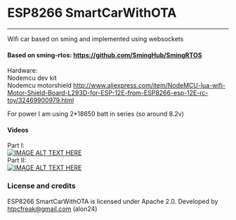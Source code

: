 # ESP8266 SmartCarWithOTA
------

Wifi car based on sming and implemented using websockets

#### Based on sming-rtos: https://github.com/SmingHub/SmingRTOS

Hardware: </br>
Nodemcu dev kit </br>
Nodemcu motorshield http://www.aliexpress.com/item/NodeMCU-lua-wifi-Motor-Shield-Board-L293D-for-ESP-12E-from-ESP8266-esp-12E-rc-toy/32469900979.html 

For power I am using 2*18650 batt in series (so around 8.2v)

#### Videos

Part I:</br>
[![IMAGE ALT TEXT HERE](http://img.youtube.com/vi/SP16IC3cjSQ/0.jpg)](https://www.youtube.com/watch?v=SP16IC3cjSQ)
</br>
Part II:</br>
[![IMAGE ALT TEXT HERE](http://img.youtube.com/vi/6NuD5W3aYoI/0.jpg)](https://www.youtube.com/watch?v=6NuD5W3aYoI)
</br>

### License and credits

ESP8266 SmartCarWithOTA is licensed under Apache 2.0.
Developed by htpcfreak@gmail.com (alon24)
